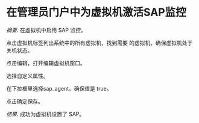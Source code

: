 # 在管理员门户中为虚拟机激活SAP监控

*摘要*.
在虚拟机中启用 SAP 监控。

点击虚拟机标签列出系统中的所有虚拟机，找到需要
的虚拟机，确保虚拟机处于关机状态。

点击编辑，打开编辑虚拟机窗口。

选择自定义属性。

在下拉框里选择sap\_agent。确保值是 true。

点击确定保存。

*结果*.
成功为虚拟机设置了 SAP。
